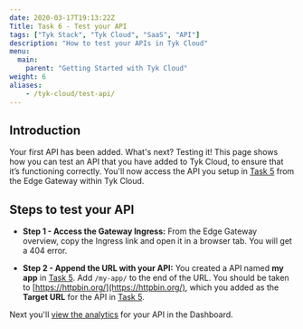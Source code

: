 ```yaml
---
date: 2020-03-17T19:13:22Z
Title: Task 6 - Test your API
tags: ["Tyk Stack", "Tyk Cloud", "SaaS", "API"]
description: "How to test your APIs in Tyk Cloud"
menu:
  main:
    parent: "Getting Started with Tyk Cloud"
weight: 6
aliases:
    - /tyk-cloud/test-api/
---
```


## Introduction

Your first API has been added. What's next? Testing it! This page shows how you can test an API that you have added to Tyk Cloud, to ensure that it’s functioning correctly. You'll now access the API you setup in [Task 5](/docs/tyk-cloud/getting-started-tyk-cloud/first-api/) from the Edge Gateway within Tyk Cloud.

## Steps to test your API

* **Step 1 - Access the Gateway Ingress:** From the Edge Gateway overview, copy the Ingress link and open it in a browser tab. You will get a 404 error.
  
* **Step 2 - Append the URL with your API:** You created a API named **my app** in [Task 5](/docs/tyk-cloud/getting-started-tyk-cloud/first-api/). Add `/my-app/` to the end of the URL. You should be taken to [https://httpbin.org/](https://httpbin.org/), which you added as the **Target URL** for the API in [Task 5](/docs/tyk-cloud/getting-started-tyk-cloud/first-api/#step-three---core-settings). 


Next you'll [view the analytics](https://tyk.io/docs/tyk-cloud/getting-started-tyk-cloud/view-analytics/) for your API in the Dashboard.
